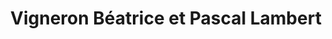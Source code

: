 ---
title: "Vigneron Béatrice et Pascal Lambert"
url: /cravant-les-coteaux/vigneron-beatrice-et-pascal-lambert/
shop: alcool
---